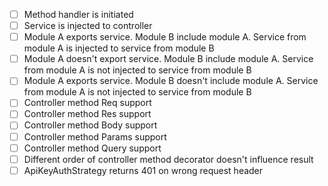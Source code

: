 - [ ] Method handler is initiated
- [ ] Service is injected to controller
- [ ] Module A exports service. Module B include module A. Service from module A is injected to service from module B
- [ ] Module A doesn't export service. Module B include module A. Service from module A is not injected to service from module B
- [ ] Module A exports service. Module B doesn't include module A. Service from module A is not injected to service from module B
- [ ] Controller method Req support
- [ ] Controller method Res support
- [ ] Controller method Body support
- [ ] Controller method Params support
- [ ] Controller method Query support
- [ ] Different order of controller method decorator doesn't influence result
- [ ] ApiKeyAuthStrategy returns 401 on wrong request header
